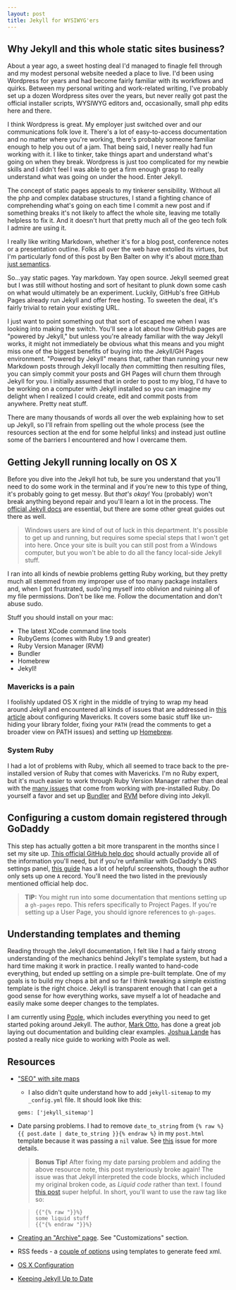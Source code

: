 ```yaml
---
layout: post
title: Jekyll for WYSIWYG'ers 
---
```


## Why Jekyll and this whole static sites business? 

About a year ago, a sweet hosting deal I'd managed to finagle fell through and my modest personal website needed a place to live. I'd been using Wordpress for years and had become fairly familiar with its workflows and quirks. Between my personal writing and work-related writing, I've probably set up a dozen Wordpress sites over the years, but never really got past the official installer scripts, WYSIWYG editors and, occasionally, small php edits here and there. 

I think Wordpress is great. My employer just switched over and our communications folk love it. There's a lot of easy-to-access documentation and no matter where you're working, there's probably someone familiar enough to help you out of a jam. That being said, I never really had fun working with it. I like to tinker, take things apart and understand what's going on when they break. Wordpress is just too complicated for my newbie skills and I didn't feel I was able to get a firm enough grasp to really understand what was going on under the hood. Enter Jekyll. 

The concept of static pages appeals to my tinkerer sensibility. Without all the php and complex database structures, I stand a fighting chance of comprehending what's going on each time I commit a new post and if something breaks it's not likely to affect the whole site, leaving me totally helpless to fix it. And it doesn't hurt that pretty much all of the geo tech folk I admire are using it. 

I really like writing Markdown, whether it's for a blog post, conference notes or a presentation outline. Folks all over the web have extolled its virtues, but I'm particularly fond of this post by Ben Balter on why it's about [more than just semantics](http://ben.balter.com/2014/03/31/word-versus-markdown-more-than-mere-semantics/). 

So...yay static pages. Yay markdown. Yay open source. Jekyll seemed great but I was still without hosting and sort of hesitant to plunk down some cash on what would ultimately be an experiment. Luckily, GitHub's free GitHub Pages already run Jekyll and offer free hosting. To sweeten the deal, it's fairly trivial to retain your existing URL. 

I just want to point something out that sort of escaped me when I was looking into making the switch. You'll see a lot about how GitHub pages are "powered by Jekyll," but unless you're already familiar with the way Jekyll works, it might not immediately be obvious what this means and you might miss one of the biggest benefits of buying into the Jekyll/GH Pages environment. "Powered by Jekyll" means that, rather than running your new Markdown posts through Jekyll locally *then* committing then resulting files, you can simply commit your posts and GH Pages will churn them through Jekyll for you. I initially assumed that in order to post to my blog, I'd have to be working on a computer with Jekyll installed so you can imagine my delight when I realized I could create, edit and commit posts from anywhere. Pretty neat stuff. 

There are many thousands of words all over the web explaining how to set up Jekyll, so I'll refrain from spelling out the whole process (see the resources section at the end for some helpful links) and instead just outline some of the barriers I encountered and how I overcame them. 

## Getting Jekyll running locally on OS X 

Before you dive into the Jekyll hot tub, be sure you understand that you'll need to do some work in the terminal and if you're new to this type of thing, it's probably going to get messy. But *that's okay!* You (probably) won't break anything beyond repair and you'll learn a lot in the process. The [official Jekyll docs](http://jekyllrb.com/docs/installation/) are essential, but there are some other great guides out there as well.

> Windows users are kind of out of luck in this department. It's possible to get up and running, but requires some special steps that I won't get into here. Once your site is built you can still post from a Windows computer, but you won't be able to do all the fancy local-side Jekyll stuff. 

I ran into all kinds of newbie problems getting Ruby working, but they pretty much all stemmed from my improper use of too many package installers and, when I got frustrated, sudo'ing myself into oblivion and ruining all of my file permissions. Don't be like me. Follow the documentation and don't abuse sudo.

Stuff you should install on your mac: 

- The latest XCode command line tools  
- RubyGems (comes with Ruby 1.9 and greater)
- Ruby Version Manager (RVM) 
- Bundler 
- Homebrew
- Jekyll!

### Mavericks is a pain

I foolishly updated OS X right in the middle of trying to wrap my head around Jekyll and encountered all kinds of issues that are addressed in [this article](http://hackercodex.com/guide/mac-osx-mavericks-10.9-configuration/) about configuring Mavericks. It covers some basic stuff like un-hiding your library folder, fixing your `PATH` (read the comments to get a broader view on PATH issues) and setting up [Homebrew](http://brew.sh/).  

### System Ruby

I had a lot of problems with Ruby, which all seemed to trace back to the pre-installed version of Ruby that comes with Mavericks. I'm no Ruby expert, but it's much easier to work through Ruby Version Manager rather than deal with the [many issues](http://robots.thoughtbot.com/psa-do-not-use-system-ruby) that come from working with pre-installed Ruby. Do yourself a favor and set up [Bundler](http://bundler.io/) and [RVM](http://rvm.io/) before diving into Jekyll. 


## Configuring a custom domain registered through GoDaddy

This step has actually gotten a bit more transparent in the months since I set my site up. [This official GitHub help doc](https://help.github.com/articles/tips-for-configuring-an-a-record-with-your-dns-provider) should actually provide all of the information you'll need, but if you're unfamiliar with GoDaddy's DNS settings panel, [this guide](https://medium.com/@LovettLovett/github-pages-godaddy-f0318c2f25a) has a lot of helpful screenshots, though the author only sets up one `A` record. You'll need the two listed in the previously mentioned official help doc. 

> **TIP:** You might run into some documentation that mentions setting up a `gh-pages` repo. This refers specifically to Project Pages. If you're setting up a User Page, you should ignore references to `gh-pages`. 

## Understanding templates and theming

Reading through the Jekyll documentation, I felt like I had a fairly strong understanding of the mechanics behind Jekyll's template system, but had a hard time making it work in practice. I really wanted to hand-code everything, but ended up settling on a simple pre-built template. One of my goals is to build my chops a bit and so far I think tweaking a simple existing template is the right choice. Jekyll is transparent enough that I can get a good sense for how everything works, save myself a lot of headache and easily make some deeper changes to the templates. 

I am currently using [Poole](https://github.com/poole/poole), which includes everything you need to get started poking around Jekyll. The author, [Mark Otto](https://github.com/mdo), has done a great job laying out documentation and building clear examples. [Joshua Lande](http://joshualande.com/jekyll-github-pages-poole/) has posted a really nice guide to working with Poole as well. 

## Resources 

- ["SEO" with site maps](https://help.github.com/articles/sitemaps-for-github-pages)
	- I also didn't quite understand how to add `jekyll-sitemap` to my `_config.yml` file. It should look like this:
	 
	```
	gems: ['jekyll_sitemap']
	```
 
- Date parsing problems. I had to remove `date_to_string` from `{% raw %}{{ post.date | date_to_string }}{% endraw %}` in my `post.html` template because it was passing a `nil` value. See [this](https://github.com/jekyll/jekyll/issues/2370) issue for more details. 
	
	>**Bonus Tip!** After fixing my date parsing problem and adding the above resource note, this post mysteriously broke again! The issue was that Jekyll interpreted the code blocks, which included my original broken code, as *Liquid code* rather than text. I found [this post](http://truongtx.me/2013/01/09/display-liquid-code-in-jekyll/) super helpful. In short, you'll want to use the raw tag like so: 

	>```
	>{{"{% raw "}}%}
	>some liquid stuff
	>{{"{% endraw "}}%} 
	>```

- [Creating an "Archive" page](http://joshualande.com/jekyll-github-pages-poole/). See "Customizations" section. 
- RSS feeds - a [couple of options](https://github.com/snaptortoise/jekyll-rss-feeds) using templates to generate feed xml. 
- [OS X Configuration](http://hackercodex.com/guide/mac-osx-mavericks-10.9-configuration/)
- [Keeping Jekyll Up to Date](https://help.github.com/articles/using-jekyll-with-pages#keeping-jekyll-up-to-date)







